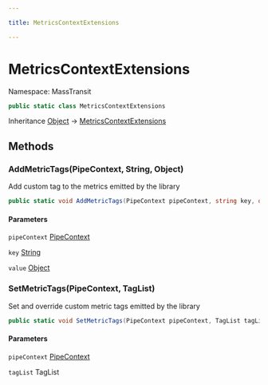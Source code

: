 ```yaml
---

title: MetricsContextExtensions

---
```


# MetricsContextExtensions

Namespace: MassTransit

```csharp
public static class MetricsContextExtensions
```

Inheritance [Object](https://learn.microsoft.com/en-us/dotnet/api/system.object) → [MetricsContextExtensions](../masstransit/metricscontextextensions)

## Methods

### **AddMetricTags(PipeContext, String, Object)**

Add custom tag to the metrics emitted by the library

```csharp
public static void AddMetricTags(PipeContext pipeContext, string key, object value)
```

#### Parameters

`pipeContext` [PipeContext](../../masstransit-abstractions/masstransit/pipecontext)<br/>

`key` [String](https://learn.microsoft.com/en-us/dotnet/api/system.string)<br/>

`value` [Object](https://learn.microsoft.com/en-us/dotnet/api/system.object)<br/>

### **SetMetricTags(PipeContext, TagList)**

Set and override custom metric tags emitted by the library

```csharp
public static void SetMetricTags(PipeContext pipeContext, TagList tagList)
```

#### Parameters

`pipeContext` [PipeContext](../../masstransit-abstractions/masstransit/pipecontext)<br/>

`tagList` TagList<br/>
